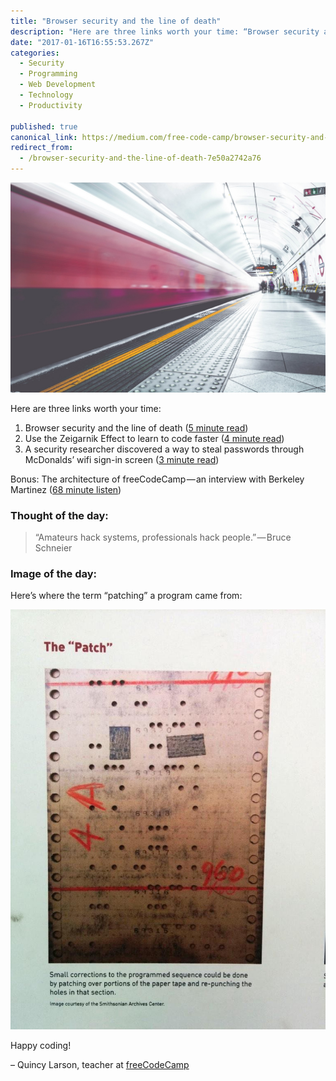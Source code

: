 ```yaml
---
title: "Browser security and the line of death"
description: "Here are three links worth your time: “Browser security and the line of death” is published by Quincy Larson in freeCodeCamp.org"
date: "2017-01-16T16:55:53.267Z"
categories: 
  - Security
  - Programming
  - Web Development
  - Technology
  - Productivity

published: true
canonical_link: https://medium.com/free-code-camp/browser-security-and-the-line-of-death-7e50a2742a76
redirect_from:
  - /browser-security-and-the-line-of-death-7e50a2742a76
---
```


![](./asset-1.jpeg)

Here are three links worth your time:

1.  Browser security and the line of death ([5 minute read](http://bit.ly/2iZ7rG0))
2.  Use the Zeigarnik Effect to learn to code faster ([4 minute read](http://bit.ly/2jgUoAE))
3.  A security researcher discovered a way to steal passwords through McDonalds’ wifi sign-in screen ([3 minute read](http://bit.ly/2iE4YD0))

Bonus: The architecture of freeCodeCamp — an interview with Berkeley Martinez ([68 minute listen](http://bit.ly/2jgVP28))

### Thought of the day:

> “Amateurs hack systems, professionals hack people.” — Bruce Schneier

### Image of the day:

Here’s where the term “patching” a program came from:

![](./asset-2.jpeg)

Happy coding!

– Quincy Larson, teacher at [freeCodeCamp](http://bit.ly/2j7Q1dN)
